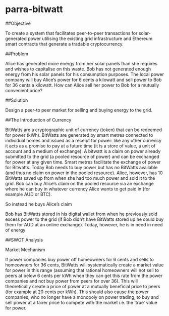 # parra-bitwatt

##Objective

To create a system that facilitates peer-to-peer transactions for solar-generated power utilising the existing grid infrastructure and Ethereum smart contracts that generate a tradable cryptocurrency.

##Problem

Alice has generated more energy from her solar panels than she requires and wishes to capitalise on this waste. Bob has not generated enough energy from his solar panels for his consumption purposes. The local power company will buy Alice’s power for 6 cents a kilowatt and sell power to Bob for 36 cents a kilowatt. How can Alice sell her power to Bob for a mutually convenient price?

##Solution

Design a peer-to peer market for selling and buying energy to the grid.

##The Introduction of Currency

BitWatts are a cryptographic unit of currency (token) that can be redeemed for power (kWh). BitWatts are generated by smart metres connected to individual homes and issued as a receipt for power: like any other currency it acts as a promise to pay at a future time (it is a store of value, a unit of account and a medium of exchange). A bitwatt is a claim on power already submitted to the grid (a pooled resource of power) and can be exchanged for power at any given time. Smart metres facilitate the exchange of power for Bitwatts. Today Bob needs to buy power but has no BitWatts available (and thus no claim on power in the pooled resource). Alice, however, has 10 BitWatts saved up from when she had too much power and sold it to the grid. Bob can buy Alice’s claim on the pooled resource via an exchange where he can buy in whatever currency Alice wants to get paid in (for example AUD or BTC).

So instead he buys Alice’s claim

Bob has BitWatts stored in his digital wallet from when he previously sold excess power to the grid (if Bob didn’t have BitWatts stored up he could buy them for AUD at an online exchange). Today, however, he is in need in need of energy

##SWOT Analysis

Market Mechanism

If power companies buy power off homeowners for 6 cents and sells to homeowners for 36 cents, BitWatts will systematically create a market value for power in this range (assuming that rational homeowners will not sell to peers at below 6 cents per kWh when they can get this rate from the power companies and not buy power from peers for over 36). This will theoretically create a price of power at a mutually beneficial price to peers (for example at 20 cents per kWh). This should also cause the power companies, who no longer have a monopoly on power trading, to buy and sell power at a fairer price to compete with the market i.e. the ‘true’ value for power.